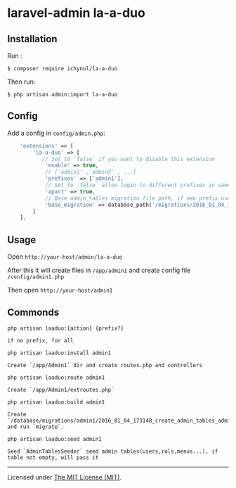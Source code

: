 # laravel-admin la-a-duo

## Installation

Run :

```
$ composer require ichynul/la-a-duo
```

Then run:

```
$ php artisan admin:import la-a-duo
```

## Config

Add a config in `config/admin.php`:

```php
    'extensions' => [
        'la-a-duo' => [
           // Set to `false` if you want to disable this extension
            'enable' => true,
            // ['admin1' ,'admin2' , ...]
            'prefixes' => ['admin1'],
            // Set to `false` allow login to different prefixes in same brower
            'apart' => true,
            // Base admin_tables migration file path, if new prefix use different database setting , copy this file for it
            'base_migration' => database_path('/migrations/2016_01_04_173148_create_admin_tables.php')
        ]
    ],

```

## Usage

Open `http://your-host/admin/la-a-duo`

After this it will create files in `/app/admin1` and create config file `/config/admin1.php`

Then open `http://your-host/admin1`

## Commonds

`php artisan laaduo:{action} {prefix?}` 
    
    if no prefix, for all


`php artisan laaduo:install admin1` 
    
    Create `/app/Admin1` dir and create routes.php and controllers

`php artisan laaduo:route admin1` 
    
    Create `/app/Admin1/extroutes.php`

`php artisan laaduo:build admin1` 
    
    Create `/database/migrations/admin1/2016_01_04_173148_create_admin_tables_admin1.php` and run `migrate`.

`php artisan laaduo:seed admin1` 
    
    Seed `AdminTablesSeeder` seed admin tables(users,rols,menus...), if table not empty, will pass it


---

Licensed under [The MIT License (MIT)](LICENSE).
